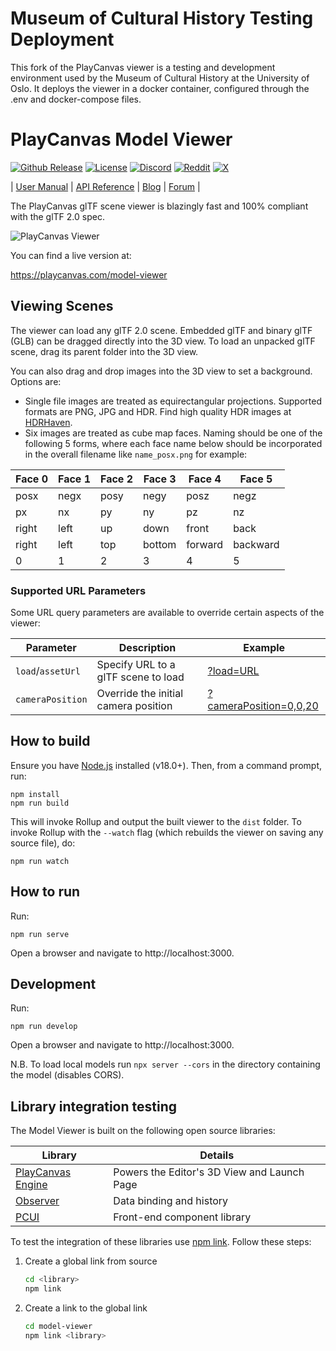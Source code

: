 # Museum of Cultural History Testing Deployment
This fork of the PlayCanvas viewer is a testing and development environment used by the Museum of Cultural History at the University of Oslo. It deploys the viewer in a docker container, configured through the .env and docker-compose files.


# PlayCanvas Model Viewer

[![Github Release](https://img.shields.io/github/v/release/playcanvas/model-viewer)](https://github.com/playcanvas/model-viewer/releases)
[![License](https://img.shields.io/github/license/playcanvas/model-viewer)](https://github.com/playcanvas/model-viewer/blob/main/LICENSE)
[![Discord](https://img.shields.io/badge/Discord-5865F2?style=flat&logo=discord&logoColor=white&color=black)](https://discord.gg/RSaMRzg)
[![Reddit](https://img.shields.io/badge/Reddit-FF4500?style=flat&logo=reddit&logoColor=white&color=black)](https://www.reddit.com/r/PlayCanvas)
[![X](https://img.shields.io/badge/X-000000?style=flat&logo=x&logoColor=white&color=black)](https://x.com/intent/follow?screen_name=playcanvas)

| [User Manual](https://developer.playcanvas.com) | [API Reference](https://api.playcanvas.com) | [Blog](https://blog.playcanvas.com) | [Forum](https://forum.playcanvas.com) |

The PlayCanvas glTF scene viewer is blazingly fast and 100% compliant with the glTF 2.0 spec.

![PlayCanvas Viewer](https://user-images.githubusercontent.com/11276292/188189268-27d397f2-2085-4d8e-a6b2-4205fd13f0fb.png)

You can find a live version at:

https://playcanvas.com/model-viewer

## Viewing Scenes

The viewer can load any glTF 2.0 scene. Embedded glTF and binary glTF (GLB) can be dragged directly into the 3D view. To load an unpacked glTF scene, drag its parent folder into the 3D view.

You can also drag and drop images into the 3D view to set a background. Options are:

* Single file images are treated as equirectangular projections. Supported formats are PNG, JPG and HDR. Find high quality HDR images at [HDRHaven](https://hdrihaven.com/).
* Six images are treated as cube map faces. Naming should be one of the following 5 forms, where each face name below should be incorporated in the overall filename like `name_posx.png` for example:

| Face 0  | Face 1  | Face 2  | Face 3  | Face 4  | Face 5  |
|---------|---------|---------|---------|---------|---------|
| posx    |  negx   | posy    | negy    | posz    | negz    |
| px      |  nx     | py      | ny      | pz      | nz      |
| right   |  left   | up      | down    | front   | back    |
| right   |  left   | top     | bottom  | forward | backward|
| 0       |  1      | 2       | 3       | 4       | 5       |

### Supported URL Parameters

Some URL query parameters are available to override certain aspects of the viewer:

| Parameter         | Description                          | Example |
|-------------------|--------------------------------------|---------|
| `load`/`assetUrl` | Specify URL to a glTF scene to load  | [?load=URL](https://playcanvas.com/model-viewer/?load=https://raw.githubusercontent.com/KhronosGroup/glTF-Sample-Models/master/2.0/DamagedHelmet/glTF-Binary/DamagedHelmet.glb) |
| `cameraPosition`  | Override the initial camera position | [?cameraPosition=0,0,20](https://playcanvas.com/model-viewer/?load=https://raw.githubusercontent.com/KhronosGroup/glTF-Sample-Models/master/2.0/DamagedHelmet/glTF-Binary/DamagedHelmet.glb&cameraPosition=0,0,20) |

## How to build

Ensure you have [Node.js](https://nodejs.org) installed (v18.0+). Then, from a command prompt, run:

```
npm install
npm run build
```

This will invoke Rollup and output the built viewer to the `dist` folder. To invoke Rollup with the `--watch` flag (which rebuilds the viewer on saving any source file), do:

```
npm run watch
```

## How to run

Run:

    npm run serve

Open a browser and navigate to http://localhost:3000.

## Development 

Run:

    npm run develop

Open a browser and navigate to http://localhost:3000.

N.B. To load local models run `npx server --cors` in the directory containing the model (disables CORS).

## Library integration testing

The Model Viewer is built on the following open source libraries:

| Library                                                       | Details                                     |
| ------------------------------------------------------------- | ------------------------------------------- |
| [PlayCanvas Engine](https://github.com/playcanvas/engine)     | Powers the Editor's 3D View and Launch Page |
| [Observer](https://github.com/playcanvas/playcanvas-observer) | Data binding and history                    |
| [PCUI](https://github.com/playcanvas/pcui)                    | Front-end component library                 |

To test the integration of these libraries use [npm link](https://docs.npmjs.com/cli/v9/commands/npm-link). Follow these steps:

1. Create a global link from source

    ```sh
    cd <library>
    npm link
    ```

2. Create a link to the global link

    ```sh
    cd model-viewer
    npm link <library>
    ```

